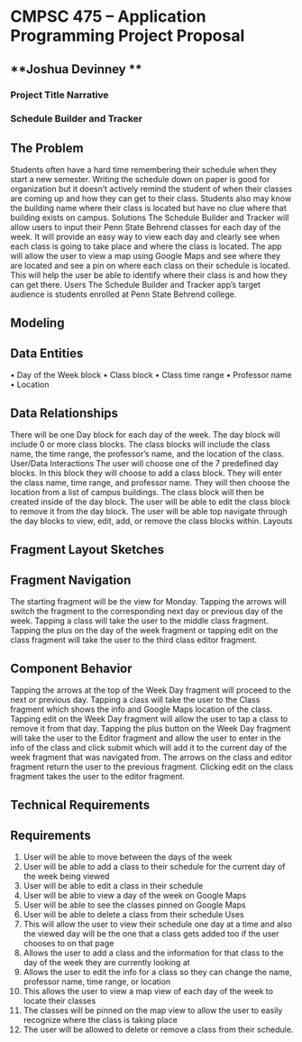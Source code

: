 # CMPSC 475 – Application Programming Project Proposal 
## **Joshua Devinney **  
### Project Title Narrative 
### Schedule Builder and Tracker 
## The Problem 
Students often have a hard time remembering their schedule when they start a new semester. Writing the schedule down on paper is good for organization but it doesn’t actively remind the student of when their classes are coming up and how they can get to their class. Students also may know the building name where their class is located but have no clue where that building exists on campus. Solutions 
The Schedule Builder and Tracker will allow users to input their Penn State Behrend classes for each day of the week. It will provide an easy way to view each day and clearly see when each class is going to take place and where the class is located. The app will allow the user to view a map using Google Maps and see where they are located and see a pin on where each class on their schedule is located. This will help the user be able to identify where their class is and how they can get there. Users 
The Schedule Builder and Tracker app’s target audience is students enrolled at Penn State Behrend college. 
## Modeling 
## Data Entities 
•	Day of the Week block 
•	Class block 
•	Class time range 
•	Professor name 
•	Location 
## Data Relationships 
There will be one Day block for each day of the week. The day block will include 0 or more class blocks. The class blocks will include the class name, the time range, the professor’s name, and the location of the class. 
User/Data Interactions 
The user will choose one of the 7 predefined day blocks. In this block they will choose to add a class block. They will enter the class name, time range, and professor name. They will then choose the location from a list of campus buildings. The class block will then be created inside of the day block. The user will be able to edit the class block to remove it from the day block. The user will be able top navigate through the day blocks to view, edit, add, or remove the class blocks within. 
Layouts 
## Fragment Layout Sketches 
  
## Fragment Navigation 
The starting fragment will be the view for Monday. Tapping the arrows will switch the fragment to the corresponding next day or previous day of the week. Tapping a class will take the user to the middle class fragment. Tapping the plus on the day of the week fragment or tapping edit on the class fragment will take the user to the third class editor fragment. 
## Component Behavior 
Tapping the arrows at the top of the Week Day fragment will proceed to the next or previous day. Tapping a class will take the user to the Class fragment which shows the info and Google Maps location of the class. Tapping edit on the Week Day fragment will allow the user to tap a class to remove it from that day. Tapping the plus button on the Week Day fragment will take the user to the Editor fragment and allow the user to enter in the info of the class and click submit which will add it to the current day of the week fragment that was navigated from. The arrows on the class and editor fragment return the user to the previous fragment. Clicking edit on the class fragment takes the user to the editor fragment. 
## Technical Requirements 
## Requirements 
1.	User will be able to move between the days of the week 
2.	User will be able to add a class to their schedule for the current day of the week being viewed 
3.	User will be able to edit a class in their schedule 
4.	User will be able to view a day of the week on Google Maps 
5.	User will be able to see the classes pinned on Google Maps 
6.	User will be able to delete a class from their schedule 
Uses 
1.	This will allow the user to view their schedule one day at a time and also the viewed day will be the one that a class gets added too if the user chooses to on that page 
2.	Allows the user to add a class and the information for that class to the day of the week they are currently looking at 
3.	Allows the user to edit the info for a class so they can change the name, professor name, time range, or location 
4.	This allows the user to view a map view of each day of the week to locate their classes 
5.	The classes will be pinned on the map view to allow the user to easily recognize where the class is taking place 
6.	The user will be allowed to delete or remove a class from their schedule. 
